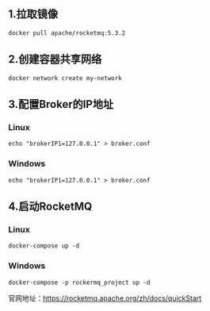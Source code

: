 ## 1.拉取镜像
```shell
docker pull apache/rocketmq:5.3.2
```
## 2.创建容器共享网络
```shell
docker network create my-network
```
## 3.配置Broker的IP地址
### Linux
```shell
echo "brokerIP1=127.0.0.1" > broker.conf
```
### Windows
```shell
echo "brokerIP1=127.0.0.1" > broker.conf
```
## 4.启动RocketMQ
### Linux
```shell
docker-compose up -d
```
### Windows
```shell
docker-compose -p rockermq_project up -d
```
官网地址：https://rocketmq.apache.org/zh/docs/quickStart